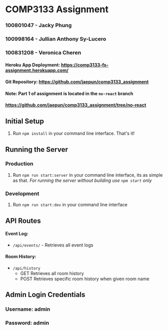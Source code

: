 # COMP3133 Assignment
### 100801047 - Jacky Phung
### 100998164 - Jullian Anthony Sy-Lucero
### 100831208 - Veronica Cheren
#### Heroku App Deployment: https://comp3133-fs-assignment.herokuapp.com/
#### Git Repository: https://github.com/jaepun/comp3133_assignment
#### Note: Part 1 of assignment is located in the `no-react` branch
#### https://github.com/jaepun/comp3133_assignment/tree/no-react

## Initial Setup
1. Run `npm install` in your command line interface. That's it!

## Running the Server
### Production
1. Run `npm run start:server` in your command line interface, its as simple as that.
_For running the server without building use `npm start` only_

### Development
1. Run `npm run start:dev` in your command line interface 

## API Routes
#### Event Log: 
- `/api/events/` - Retrieves all event logs
#### Room History: 
- `/api/history`
  - GET Retrieves all room history
  - POST Retrieves specific room history when given room name

## Admin Login Credentials
### Username: admin
### Password: admin